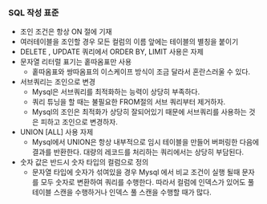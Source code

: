 ### SQL 작성 표준
- 조인 조건은 항상 ON 절에 기재
- 여러테이블을 조인할 경우 모든 컬럼의 이름 앞에는 테이블의 별칭을 붙이기
- DELETE , UPDATE 쿼리에서 ORDER BY, LIMIT 사용은 자제
- 문자열 리터럴 표기는 홑따옴표만 사용
    - 홑따옴표와 쌍따옴표의 이스케이프 방식이 조금 달라서 혼란스러울 수 있다.
- 서브쿼리는 조인으로 변경
    - Mysql은 서브쿼리를 최적화하는 능력이 상당히 부족하다.
    - 쿼리 튜닝을 할 때는 불필요한 FROM절의 서브 쿼리부터 제거하자.
    - Mysql의 조인은 최적화가 상당히 잘되어있기 때문에 서브쿼리를 사용하는 것은 피하고 조인으로 변경하자.
- UNION [ALL] 사용 자제
    - Mysql에서 UNION은 항상 내부적으로 임시 테이블을 만들어 버퍼링한 다음에 결과를 반환한다. 대량의 레코드를 처리하는 쿼리에서는 상당히 부담된다.
- 숫자 값은 반드시 숫자 타입의 컬럼으로 정의
    - 문자열 타입에 숫자가 섞여있을 경우 Mysql 에서 비교 조건이 실행 될때 문자를 모두 숫자로 변환하여 쿼리를 수행한다. 따라서 컬럼에 인덱스가 있어도 풀 테이블 스캔을 수행하거나 인덱스 풀 스캔을 수행할 때가 많다.
